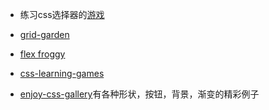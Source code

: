 
- 练习css选择器的[游戏](http://flukeout.github.io/)
- [grid-garden](https://codepip.com/games/grid-garden/)
- [flex froggy](https://codepip.com/games/flexbox-froggy/)



- [css-learning-games](https://whatpixel.com/css-learning-games/)
- [enjoy-css-gallery](https://enjoycss.com/5qR/gallery/#)有各种形状，按钮，背景，渐变的精彩例子
